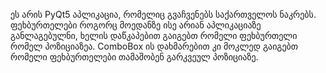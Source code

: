 ეს არის PyQt5 აპლიკაცია, რომელიც გვაჩვენებს საქართველოს ნაკრებს.
ფეხბურთელები როგორც მოედანზე ისე არიან აპლიკაციაზე განლაგებულნი, ხელის დაწკაპებით გაიგებთ რომელი ფეხბურთელი რომელ პოზიციაზეა. 
ComboBox ის დახმარებით კი მოკლედ გაიგებთ რომელი ფეხბურთელები თამაშობენ გარკვეულ პოზიციაზე.
